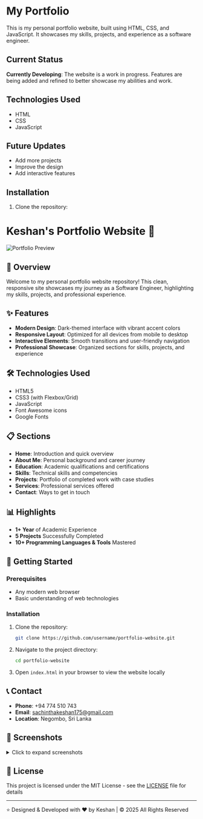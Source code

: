 # My Portfolio

This is my personal portfolio website, built using HTML, CSS, and JavaScript. It showcases my skills, projects, and experience as a software engineer.

## Current Status

**Currently Developing**: The website is a work in progress. Features are being added and refined to better showcase my abilities and work.

## Technologies Used
- HTML
- CSS
- JavaScript

## Future Updates
- Add more projects
- Improve the design
- Add interactive features

## Installation

1. Clone the repository:
# Keshan's Portfolio Website 🚀

![Portfolio Preview](https://via.placeholder.com/800x400/0a0a0a/ffffff?text=Keshan's+Portfolio)

## 📌 Overview

Welcome to my personal portfolio website repository! This clean, responsive site showcases my journey as a Software Engineer, highlighting my skills, projects, and professional experience.

## ✨ Features

- **Modern Design**: Dark-themed interface with vibrant accent colors
- **Responsive Layout**: Optimized for all devices from mobile to desktop
- **Interactive Elements**: Smooth transitions and user-friendly navigation
- **Professional Showcase**: Organized sections for skills, projects, and experience

## 🛠️ Technologies Used

- HTML5
- CSS3 (with Flexbox/Grid)
- JavaScript
- Font Awesome icons
- Google Fonts

## 📋 Sections

- **Home**: Introduction and quick overview
- **About Me**: Personal background and career journey
- **Education**: Academic qualifications and certifications
- **Skills**: Technical skills and competencies
- **Projects**: Portfolio of completed work with case studies
- **Services**: Professional services offered
- **Contact**: Ways to get in touch

## 📊 Highlights

- **1+ Year** of Academic Experience
- **5 Projects** Successfully Completed
- **10+ Programming Languages & Tools** Mastered

## 🚀 Getting Started

### Prerequisites

- Any modern web browser
- Basic understanding of web technologies

### Installation

1. Clone the repository:
   ```bash
   git clone https://github.com/username/portfolio-website.git
   ```

2. Navigate to the project directory:
   ```bash
   cd portfolio-website
   ```

3. Open `index.html` in your browser to view the website locally



## 📞 Contact

- **Phone**: +94 774 510 743
- **Email**: sachinthakeshan175@gmail.com
- **Location**: Negombo, Sri Lanka

## 📸 Screenshots

<details>
<summary>Click to expand screenshots</summary>

![Home Section](https://via.placeholder.com/400x200/0a0a0a/ffffff?text=Home+Section)
![Projects Section](https://via.placeholder.com/400x200/0a0a0a/ffffff?text=Projects+Section)
![Skills Section](https://via.placeholder.com/400x200/0a0a0a/ffffff?text=Skills+Section)

</details>

## 📜 License

This project is licensed under the MIT License - see the [LICENSE](LICENSE) file for details

---

⭐ Designed & Developed with ❤️ by Keshan | © 2025 All Rights Reserved